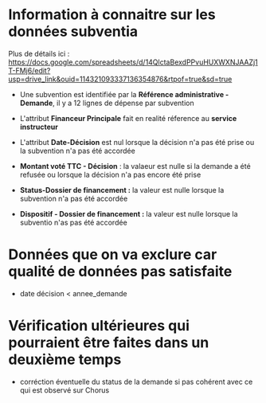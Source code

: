 # Information à connaitre sur les données subventia

Plus de détails ici : https://docs.google.com/spreadsheets/d/14QlctaBexdPPvuHUXWXNJAAZj1T-FMj6/edit?usp=drive_link&ouid=114321093337136354876&rtpof=true&sd=true

- Une subvention est identifiée par la **Référence administrative - Demande**, il y a 12 lignes de dépense par subvention

- L'attribut **Financeur Principale** fait en realité réference au **service instructeur**

- L'attribut **Date-Décision** est nul lorsque la décision n'a pas été prise ou la subvention n'a pas été accordée

- **Montant voté TTC - Décision** : la valaeur est nulle si la demande a été refusée ou lorsque la décision n'a pas encore été prise

- **Status-Dossier de financement :** la valeur est nulle lorsque la subvention n'a pas été accordée

- **Dispositif - Dossier de financement :** la valeur est nulle lorsque la subventio n'as pas été accordée

# Données que on va exclure car qualité de données pas satisfaite

- date décision < annee_demande

# Vérification ultérieures qui pourraient être faites dans un deuxième temps

- corréction éventuelle du status de la demande si pas cohérent avec ce qui est observé sur Chorus
